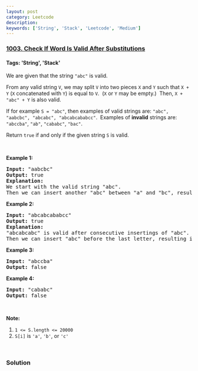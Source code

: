 ```yaml
---
layout: post
category: Leetcode
description: 
keywords: ['String', 'Stack', 'Leetcode', 'Medium']
---
```

### [1003. Check If Word Is Valid After Substitutions](https://leetcode.com/problems/check-if-word-is-valid-after-substitutions)

#### Tags: 'String', 'Stack'

<div class="content__u3I1 question-content__JfgR"><div><p>We are given that the string <code>"abc"</code> is valid.</p>
<p>From any valid string <code>V</code>, we may split <code>V</code> into two pieces <code>X</code> and <code>Y</code> such that <code>X + Y</code> (<code>X</code> concatenated with <code>Y</code>) is equal to <code>V</code>.  (<code>X</code> or <code>Y</code> may be empty.)  Then, <code>X + "abc" + Y</code> is also valid.</p>
<p>If for example <code>S = "abc"</code>, then examples of valid strings are: <code>"abc", "aabcbc", "abcabc", "abcabcababcc"</code>.  Examples of <strong>invalid</strong> strings are: <code>"abccba"</code>, <code>"ab"</code>, <code>"cababc"</code>, <code>"bac"</code>.</p>
<p>Return <code>true</code> if and only if the given string <code>S</code> is valid.</p>
<p> </p>
<p><strong>Example 1:</strong></p>
<pre><strong>Input: </strong><span id="example-input-1-1">"aabcbc"</span>
<strong>Output: </strong><span id="example-output-1">true</span>
<strong>Explanation: </strong>
We start with the valid string "abc".
Then we can insert another "abc" between "a" and "bc", resulting in "a" + "abc" + "bc" which is "aabcbc".
</pre>
<div>
<p><strong>Example 2:</strong></p>
<pre><strong>Input: </strong><span id="example-input-2-1">"abcabcababcc"</span>
<strong>Output: </strong><span id="example-output-2">true</span>
<strong>Explanation: </strong>
"abcabcabc" is valid after consecutive insertings of "abc".
Then we can insert "abc" before the last letter, resulting in "abcabcab" + "abc" + "c" which is "abcabcababcc".
</pre>
<div>
<p><strong>Example 3:</strong></p>
<pre><strong>Input: </strong><span id="example-input-3-1">"abccba"</span>
<strong>Output: </strong><span id="example-output-3">false</span>
</pre>
<div>
<p><strong>Example 4:</strong></p>
<pre><strong>Input: </strong><span id="example-input-4-1">"cababc"</span>
<strong>Output: </strong><span id="example-output-4">false</span></pre>
<p> </p>
</div>
</div>
</div>
<p><strong>Note:</strong></p>
<ol>
<li><code>1 &lt;= S.length &lt;= 20000</code></li>
<li><code>S[i]</code> is <code>'a'</code>, <code>'b'</code>, or <code>'c'</code></li>
</ol>
<div>
<div>
<div>
<div> </div>
</div>
</div>
</div></div></div>

### Solution

